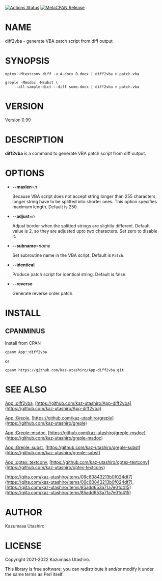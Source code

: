 [![Actions Status](https://github.com/kaz-utashiro/App-diff2vba/workflows/test/badge.svg)](https://github.com/kaz-utashiro/App-diff2vba/actions) [![MetaCPAN Release](https://badge.fury.io/pl/App-diff2vba.svg)](https://metacpan.org/release/App-diff2vba)
# NAME

diff2vba - generate VBA patch script from diff output

# SYNOPSIS

    optex -Mtextconv diff -u A.docx B.docx | diff2vba > patch.vba

    greple -Mmsdoc -Msubst \
        --all-sample-dict --diff some.docx | diff2vba > patch.vba

# VERSION

Version 0.99

# DESCRIPTION

**diff2vba** is a command to generate VBA patch script from diff output.

# OPTIONS

- **--maxlen**=_n_

    Because VBA script does not accept string longer than 255 characters,
    longer string have to be splitted into shorter ones.  This option
    specifies maximum length.  Default is 250.

- **--adjust**=_n_

    Adjust border when the splitted strings are slightly different.
    Default value is 2, so they are adjusted upto two characters.  Set
    zero to disable it.

- **--subname**=_name_

    Set subroutine name in the VBA script.
    Default is `Patch`.

- **--identical**

    Produce patch script for identical string.
    Default is false.

- **--reverse**

    Generate reverse order patch.

# INSTALL

## CPANMINUS

Install from CPAN

    cpanm App::diff2vba

or

    cpanm https://github.com/kaz-utashiro/App-diff2vba.git

# SEE ALSO

[App::diff2vba](https://metacpan.org/pod/App%3A%3Adiff2vba), [https://github.com/kaz-utashiro/App-diff2vba](https://github.com/kaz-utashiro/App-diff2vba)

[App::Greple](https://metacpan.org/pod/App%3A%3AGreple), [https://github.com/kaz-utashiro/greple](https://github.com/kaz-utashiro/greple)

[App::Greple::msdoc](https://metacpan.org/pod/App%3A%3AGreple%3A%3Amsdoc), [https://github.com/kaz-utashiro/greple-msdoc](https://github.com/kaz-utashiro/greple-msdoc)

[App::Greple::subst](https://metacpan.org/pod/App%3A%3AGreple%3A%3Asubst), [https://github.com/kaz-utashiro/greple-subst](https://github.com/kaz-utashiro/greple-subst)

[App::optex::textconv](https://metacpan.org/pod/App%3A%3Aoptex%3A%3Atextconv), [https://github.com/kaz-utashiro/optex-textconv](https://github.com/kaz-utashiro/optex-textconv)

[https://qiita.com/kaz-utashiro/items/06c60843213b0f024df7](https://qiita.com/kaz-utashiro/items/06c60843213b0f024df7),
[https://qiita.com/kaz-utashiro/items/85add653a71a7e01c415](https://qiita.com/kaz-utashiro/items/85add653a71a7e01c415)

# AUTHOR

Kazumasa Utashiro

# LICENSE

Copyright 2021-2022 Kazumasa Utashiro.

This library is free software; you can redistribute it and/or modify
it under the same terms as Perl itself.
